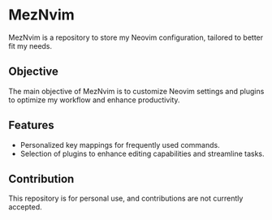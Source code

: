 # MezNvim

MezNvim is a repository to store my Neovim configuration, tailored to better fit my needs.

## Objective

The main objective of MezNvim is to customize Neovim settings and plugins to optimize my workflow and enhance productivity.

## Features

- Personalized key mappings for frequently used commands.
- Selection of plugins to enhance editing capabilities and streamline tasks.

## Contribution

This repository is for personal use, and contributions are not currently accepted.
